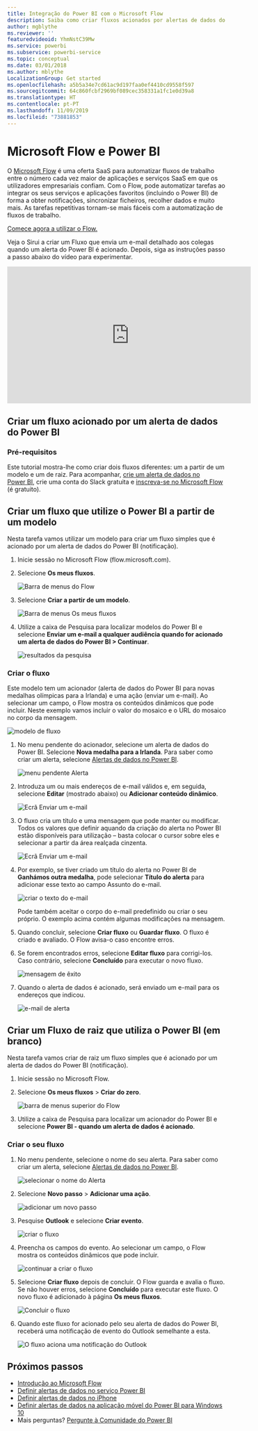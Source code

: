 ```yaml
---
title: Integração do Power BI com o Microsoft Flow
description: Saiba como criar fluxos acionados por alertas de dados do Power BI.
author: mgblythe
ms.reviewer: ''
featuredvideoid: YhmNstC39Mw
ms.service: powerbi
ms.subservice: powerbi-service
ms.topic: conceptual
ms.date: 03/01/2018
ms.author: mblythe
LocalizationGroup: Get started
ms.openlocfilehash: a5b5a34e7cd61ac9d197faa0ef4410cd9558f597
ms.sourcegitcommit: 64c860fcbf2969bf089cec358331a1fc1e0d39a8
ms.translationtype: HT
ms.contentlocale: pt-PT
ms.lasthandoff: 11/09/2019
ms.locfileid: "73881853"
---
```

# <a name="microsoft-flow-and-power-bi"></a>Microsoft Flow e Power BI

O [Microsoft Flow](https://flow.microsoft.com/documentation/getting-started) é uma oferta SaaS para automatizar fluxos de trabalho entre o número cada vez maior de aplicações e serviços SaaS em que os utilizadores empresariais confiam. Com o Flow, pode automatizar tarefas ao integrar os seus serviços e aplicações favoritos (incluindo o Power BI) de forma a obter notificações, sincronizar ficheiros, recolher dados e muito mais. As tarefas repetitivas tornam-se mais fáceis com a automatização de fluxos de trabalho.

[Comece agora a utilizar o Flow.](https://flow.microsoft.com/documentation/getting-started)

Veja o Sirui a criar um Fluxo que envia um e-mail detalhado aos colegas quando um alerta do Power BI é acionado. Depois, siga as instruções passo a passo abaixo do vídeo para experimentar.

<iframe width="560" height="315" src="https://www.youtube.com/embed/YhmNstC39Mw" frameborder="0" allowfullscreen></iframe>

## <a name="create-a-flow-that-is-triggered-by-a-power-bi-data-alert"></a>Criar um fluxo acionado por um alerta de dados do Power BI

### <a name="prerequisites"></a>Pré-requisitos
Este tutorial mostra-lhe como criar dois fluxos diferentes: um a partir de um modelo e um de raiz. Para acompanhar, [crie um alerta de dados no Power BI](service-set-data-alerts.md), crie uma conta do Slack gratuita e [inscreva-se no Microsoft Flow](https://flow.microsoft.com/#home-signup) (é gratuito).

## <a name="create-a-flow-that-uses-power-bi---from-a-template"></a>Criar um fluxo que utilize o Power BI a partir de um modelo
Nesta tarefa vamos utilizar um modelo para criar um fluxo simples que é acionado por um alerta de dados do Power BI (notificação).

1. Inicie sessão no Microsoft Flow (flow.microsoft.com).
2. Selecione **Os meus fluxos**.
   
   ![Barra de menus do Flow](media/service-flow-integration/power-bi-my-flows.png)
3. Selecione **Criar a partir de um modelo**.
   
    ![Barra de menus Os meus fluxos](media/service-flow-integration/power-bi-template.png)
4. Utilize a caixa de Pesquisa para localizar modelos do Power BI e selecione **Enviar um e-mail a qualquer audiência quando for acionado um alerta de dados do Power BI > Continuar**.
   
    ![resultados da pesquisa](media/service-flow-integration/power-bi-flow-alert.png)


### <a name="build-the-flow"></a>Criar o fluxo
Este modelo tem um acionador (alerta de dados do Power BI para novas medalhas olímpicas para a Irlanda) e uma ação (enviar um e-mail). Ao selecionar um campo, o Flow mostra os conteúdos dinâmicos que pode incluir.  Neste exemplo vamos incluir o valor do mosaico e o URL do mosaico no corpo da mensagem.

![modelo de fluxo](media/service-flow-integration/power-bi-template1.png)

1. No menu pendente do acionador, selecione um alerta de dados do Power BI. Selecione **Nova medalha para a Irlanda**. Para saber como criar um alerta, selecione [Alertas de dados no Power BI](service-set-data-alerts.md).
   
   ![menu pendente Alerta](media/service-flow-integration/power-bi-trigger-flow.png)
2. Introduza um ou mais endereços de e-mail válidos e, em seguida, selecione **Editar** (mostrado abaixo) ou **Adicionar conteúdo dinâmico**. 
   
   ![Ecrã Enviar um e-mail](media/service-flow-integration/power-bi-flow-email.png)

3. O fluxo cria um título e uma mensagem que pode manter ou modificar. Todos os valores que definir aquando da criação do alerta no Power BI estão disponíveis para utilização – basta colocar o cursor sobre eles e selecionar a partir da área realçada cinzenta. 

   ![Ecrã Enviar um e-mail](media/service-flow-integration/power-bi-flow-email-default.png)

1.  Por exemplo, se tiver criado um título do alerta no Power BI de **Ganhámos outra medalha**, pode selecionar **Título do alerta** para adicionar esse texto ao campo Assunto do e-mail.

    ![criar o texto do e-mail](media/service-flow-integration/power-bi-flow-message.png)

    Pode também aceitar o corpo do e-mail predefinido ou criar o seu próprio. O exemplo acima contém algumas modificações na mensagem.

1. Quando concluir, selecione **Criar fluxo** ou **Guardar fluxo**.  O fluxo é criado e avaliado.  O Flow avisa-o caso encontre erros.
2. Se forem encontrados erros, selecione **Editar fluxo** para corrigi-los. Caso contrário, selecione **Concluído** para executar o novo fluxo.
   
   ![mensagem de êxito](media/service-flow-integration/power-bi-flow-running.png)
5. Quando o alerta de dados é acionado, será enviado um e-mail para os endereços que indicou.  
   
   ![e-mail de alerta](media/service-flow-integration/power-bi-flow-email2.png)

## <a name="create-a-flow-that-uses-power-bi---from-scratch-blank"></a>Criar um Fluxo de raiz que utiliza o Power BI (em branco)
Nesta tarefa vamos criar de raiz um fluxo simples que é acionado por um alerta de dados do Power BI (notificação).

1. Inicie sessão no Microsoft Flow.
2. Selecione **Os meus fluxos** > **Criar do zero**.
   
   ![barra de menus superior do Flow](media/service-flow-integration/power-bi-my-flows.png)
3. Utilize a caixa de Pesquisa para localizar um acionador do Power BI e selecione **Power BI - quando um alerta de dados é acionado**.

### <a name="build-your-flow"></a>Criar o seu fluxo
1. No menu pendente, selecione o nome do seu alerta.  Para saber como criar um alerta, selecione [Alertas de dados no Power BI](service-set-data-alerts.md).
   
    ![selecionar o nome do Alerta](media/service-flow-integration/power-bi-totalstores2.png)
2. Selecione **Novo passo** > **Adicionar uma ação**.
   
   ![adicionar um novo passo](media/service-flow-integration/power-bi-new-step.png)
3. Pesquise **Outlook** e selecione **Criar evento**.
   
   ![criar o fluxo](media/service-flow-integration/power-bi-create-event.png)
4. Preencha os campos do evento. Ao selecionar um campo, o Flow mostra os conteúdos dinâmicos que pode incluir.
   
   ![continuar a criar o fluxo](media/service-flow-integration/power-bi-flow-event.png)
5. Selecione **Criar fluxo** depois de concluir.  O Flow guarda e avalia o fluxo. Se não houver erros, selecione **Concluído** para executar este fluxo.  O novo fluxo é adicionado à página **Os meus fluxos**.
   
   ![Concluir o fluxo](media/service-flow-integration/power-bi-flow-running.png)
6. Quando este fluxo for acionado pelo seu alerta de dados do Power BI, receberá uma notificação de evento do Outlook semelhante a esta.
   
    ![O fluxo aciona uma notificação do Outlook](media/service-flow-integration/power-bi-flow-notice.png)

## <a name="next-steps"></a>Próximos passos
* [Introdução ao Microsoft Flow](https://flow.microsoft.com/documentation/getting-started/)
* [Definir alertas de dados no serviço Power BI](service-set-data-alerts.md)
* [Definir alertas de dados no iPhone](consumer/mobile/mobile-set-data-alerts-in-the-mobile-apps.md)
* [Definir alertas de dados na aplicação móvel do Power BI para Windows 10](consumer/mobile/mobile-set-data-alerts-in-the-mobile-apps.md)
* Mais perguntas? [Pergunte à Comunidade do Power BI](https://community.powerbi.com/)

